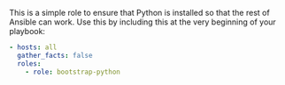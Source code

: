 This is a simple role to ensure that Python is installed so that the rest of Ansible can work. Use this by including this at the very beginning of your playbook:

~~~yaml
- hosts: all
  gather_facts: false
  roles:
    - role: bootstrap-python
~~~
